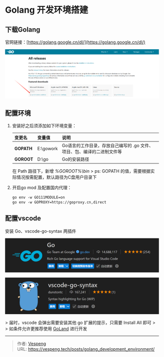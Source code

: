 # Golang 开发环境搭建


## 下载Golang

官网链接：[https://golang.google.cn/dl/](https://golang.google.cn/dl/)

![img.png](./images/img.png)

## 配置环境

1. 安装好之后须添加如下环境变量：

   | 变更名        | 变量值       | 说明                                      |
      | ---------- | --------- | --------------------------------------- |
   | **GOPATH** | E:\gowork | Go语言的工作目录，存放自己编写的 .go 文件、项目、包、编译的二进制文件等 |
   | **GOROOT** | D:\go | Go的安装路径                                 |

   在 Path 路径下，新增 _%GOROOT%\bin_
   &gt; ps: GOPATH 的值，需要根据实际情况按需配置，默认路径为C盘用户目录下

2. 开启go mod 及配置国内代理：

   ```shell
   go env -w GO111MODULE=on
   go env -w GOPROXY=https://goproxy.cn,direct
   ```

## 配置vscode

安装 Go、vscode-go-syntax 两插件

![img_1.png](./images/img_1.png)

![img_2.png](./images/img_2.png)

&gt;  届时，vscode 会弹出需要安装其他 go 扩展的提示，只需要 Install All 即可 
&gt; 
&gt;  如条件允许更推荐使用 [GoLand](https://www.jetbrains.com/go/download/#section=windows) 进行开发


---

> 作者: [Vespeng](https://github.com/vespeng/)  
> URL: https://vespeng.tech/posts/golang_development_environment/  

